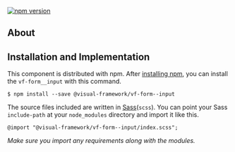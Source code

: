 [![npm version](https://badge.fury.io/js/%40visual-framework%2Fvf-form__input.svg)](https://badge.fury.io/js/%40visual-framework%2Fvf-form__input)

## About

## Installation and Implementation

This component is distributed with npm. After [installing npm](https://www.npmjs.com/get-npm), you can install the `vf-form__input` with this command.

```
$ npm install --save @visual-framework/vf-form--input
```

The source files included are written in [Sass](http://sass-lang.com)(`scss`). You can point your Sass `include-path` at your `node_modules` directory and import it like this.

```
@import "@visual-framework/vf-form--input/index.scss";
```

_Make sure you import any requirements along with the modules._
